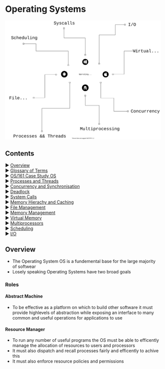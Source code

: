 # Operating Systems

![OS Cover Diagram](./images/OS_Diagram.svg)

## Contents

► [Overview](#Overview)    
► [Glossary of Terms](./TermsGlossary.md)    
► [OS/161 Case Study OS](./os_161.md)   
► [Processes and Threads](./Processes_Threads.md)  
► [Concurrency and Synchronisation](./Concurrency_Synchronisation.md)   
► [Deadlock](./Deadlock.md)  
► [System Calls](./Syscalls.md)   
► [Memory Hierachy and Caching](./MemoryHierachy.md)   
► [File Management](./FileManagement.md)   
► [Memory Management](./MemoryManagement.md)   
► [Virtual Memory](./VirtualMemory.md)   
► [Multiprocessors](./Multiprocessors.md)   
► [Scheduling](./Scheduling.md)   
► [I/O](./IO.md)

## Overview

* The Operating System OS is a fundemental base for the large majority of softwear
* Losely speaking Operating Systems have two broad goals


### Roles

#### Abstract Machine

* To be effective as a platform on which to build other software it must provide highlevels of abstraction while exposing an interface to many common and useful operations for applications to use


#### Resource Manager

* To run any number of useful programs the OS must be able to efficently manage the allocation of resources to users and processors
* It must also dispatch and recall processes fairly and efficently to achive this
* It must also enforce resource policies and permissions